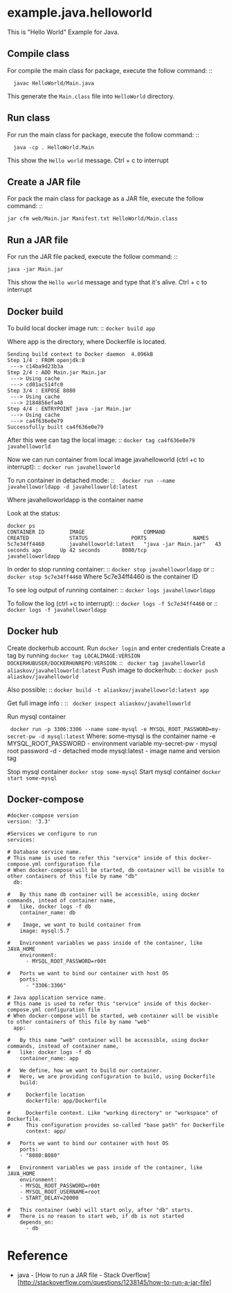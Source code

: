 example.java.helloworld
=======================

This is "Hello World" Example for Java.



Compile class
-------------

For compile the main class for package, execute the follow command: ::

``  javac HelloWorld/Main.java``

This generate the ``Main.class`` file into ``HelloWorld`` directory.

Run class
---------

For run the main class for package, execute the follow command: ::

``  java -cp . HelloWorld.Main``

This show the ``Hello world`` message. Ctrl + c to interrupt

Create a JAR file
-----------------

For pack the main class for package as a JAR file, execute the follow command: ::

  ``jar cfm web/Main.jar Manifest.txt HelloWorld/Main.class``


Run a JAR file
--------------

For run the JAR file packed, execute the follow command: ::

  ``java -jar Main.jar``

This show the ``Hello world`` message and type that it's alive. Ctrl + c to interrupt



Docker build
--------------
To build local docker image run: ::
  ``docker build app``

Where app is the directory, where Dockerfile is located.

```
Sending build context to Docker daemon  4.096kB
Step 1/4 : FROM openjdk:8
 ---> c14ba9d23b3a
Step 2/4 : ADD Main.jar Main.jar
 ---> Using cache
 ---> cd01ac514fc0
Step 3/4 : EXPOSE 8080
 ---> Using cache
 ---> 2184856efa48
Step 4/4 : ENTRYPOINT java -jar Main.jar
 ---> Using cache
 ---> ca4f636e0e79
Successfully built ca4f636e0e79

```
After this wee can tag the local image: ::
  ``docker tag ca4f636e0e79 javahelloworld``

Now we can run container from local image javahelloworld (ctrl +c to interrupt): ::
  ``docker run javahelloworld``

To run container in detached mode: ::
``  docker run --name javahelloworldapp -d javahelloworld:latest``

Where javahelloworldapp is the container name

Look at the status:
```
docker ps
CONTAINER ID        IMAGE                   COMMAND                CREATED             STATUS              PORTS               NAMES
5c7e34ff4460        javahelloworld:latest   "java -jar Main.jar"   43 seconds ago      Up 42 seconds       8080/tcp            javahelloworldapp
```
In order to stop running container: ::
  ``docker stop javahelloworldapp``
or ::
  ``docker stop 5c7e34ff4460``
Where 5c7e34ff4460 is the container ID

To see log output of running container: ::
  ``docker logs javahelloworldapp``

To follow the log (ctrl +c to interrupt): ::
  ``docker logs -f 5c7e34ff4460``
or ::
  ``docker logs -f javahelloworldapp``


  Docker hub
  --------------

Create dockerhub account.
Run `` docker login `` and enter credentials
Create a tag by running ``docker tag LOCALIMAGE:VERSION DOCKERHUBUSER/DOCKERHUNREPO:VERSION``: ::
``  docker tag javahelloworld aliaskov/javahelloworld:latest
``
Push image to dockerhub: ::
``docker push aliaskov/javahelloworld``

Also possible: ::
  ``docker build -t aliaskov/javahelloworld:latest app``

Get full image info : ::
``  docker inspect aliaskov/javahelloworld
``


Run mysql container

``  docker run -p 3306:3306 --name some-mysql -e MYSQL_ROOT_PASSWORD=my-secret-pw -d mysql:latest
``
Where:
  some-mysql is the container name
  -e MYSQL_ROOT_PASSWORD - environment variable
  my-secret-pw - mysql root password
  -d - detached mode
   mysql:latest - image name and version tag



Stop mysql container
`` docker stop some-mysql
``
Start mysql container
`` docker start some-mysql
``


  Docker-compose
  --------------

```
#docker-compose version
version: '3.3'

#Services we configure to run
services:

# Database service name.
# This name is used to refer this "service" inside of this docker-compose.yml configuration file
# When docker-compose will be started, db container will be visible to other containers of this file by name "db"
  db:

#   By this name db container will be accessible, using docker commands, intead of container name,
#   like, docker logs -f db
    container_name: db

#    Image, we want to build container from
    image: mysql:5.7

#   Environment variables we pass inside of the container, like JAVA_HOME
    environment:
      - MYSQL_ROOT_PASSWORD=r00t

#   Ports we want to bind our container with host OS
    ports:
      - "3306:3306"

# Java application service name.
# This name is used to refer this "service" inside of this docker-compose.yml configuration file
# When docker-compose will be started, web container will be visible to other containers of this file by name "web"
  app:

#   By this name "web" container will be accessible, using docker commands, instead of container name,
#   like: docker logs -f db
    container_name: app

#   We define, how we want to build our container.
#   Here, we are providing configuration to build, using Dockerfile
    build:

#     Dockerfile location
      dockerfile: app/Dockerfile

#     Dockerfile context. Like "working directory" or "workspace" of Dockerfile.
#     This configuration provides so-called "base path" for Dockerfile
      context: app/

#   Ports we want to bind our container with host OS
    ports:
    - "8080:8080"

#   Environment variables we pass inside of the container, like JAVA_HOME
    environment:
    - MYSQL_ROOT_PASSWORD=r00t
    - MYSQL_ROOT_USERNAME=root
    - START_DELAY=20000

#   This container (web) will start only, after "db" starts.
#   There is no reason to start web, if db is not started
    depends_on:
      - db
```

Reference
=========

- java - [How to run a JAR file - Stack Overflow] [http://stackoverflow.com/questions/1238145/how-to-run-a-jar-file]
